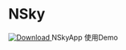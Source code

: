 # NSky 
[ ![Download](https://api.bintray.com/packages/bineanzhou/nsky/core/images/download.svg) ](https://bintray.com/bineanzhou/nsky/core/_latestVersion)
NSkyApp 使用Demo
